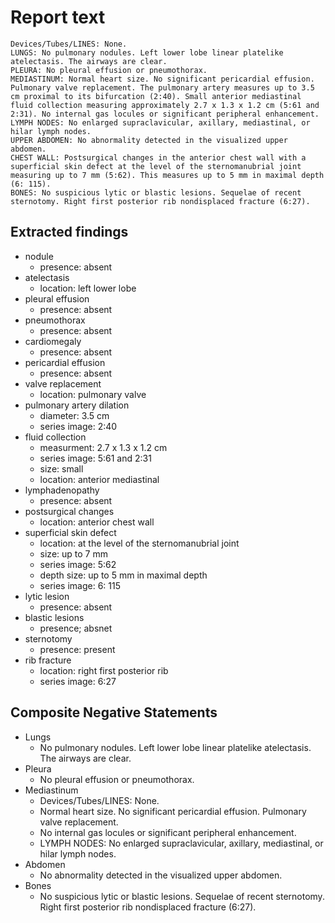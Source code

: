 # Report text

```text
Devices/Tubes/LINES: None.
LUNGS: No pulmonary nodules. Left lower lobe linear platelike atelectasis. The airways are clear.
PLEURA: No pleural effusion or pneumothorax.
MEDIASTINUM: Normal heart size. No significant pericardial effusion. Pulmonary valve replacement. The pulmonary artery measures up to 3.5 cm proximal to its bifurcation (2:40). Small anterior mediastinal fluid collection measuring approximately 2.7 x 1.3 x 1.2 cm (5:61 and 2:31). No internal gas locules or significant peripheral enhancement.
LYMPH NODES: No enlarged supraclavicular, axillary, mediastinal, or hilar lymph nodes.
UPPER ABDOMEN: No abnormality detected in the visualized upper abdomen.
CHEST WALL: Postsurgical changes in the anterior chest wall with a superficial skin defect at the level of the sternomanubrial joint measuring up to 7 mm (5:62). This measures up to 5 mm in maximal depth (6: 115).
BONES: No suspicious lytic or blastic lesions. Sequelae of recent sternotomy. Right first posterior rib nondisplaced fracture (6:27).
```

## Extracted findings

- nodule
  - presence: absent
- atelectasis
  - location: left lower lobe
- pleural effusion
  - presence: absent
- pneumothorax
  - presence: absent
- cardiomegaly
  - presence: absent
- pericardial effusion
  - presence: absent
- valve replacement
  - location: pulmonary valve
- pulmonary artery dilation
  - diameter: 3.5 cm
  - series image: 2:40
- fluid collection
  - measurment: 2.7 x 1.3 x 1.2 cm
  - series image: 5:61 and 2:31
  - size: small
  - location: anterior mediastinal
- lymphadenopathy
  - presence: absent
- postsurgical changes
  - location: anterior chest wall
- superficial skin defect
  - location: at the level of the sternomanubrial joint
  - size: up to 7 mm
  - series image: 5:62
  - depth size: up to 5 mm in maximal depth
  - series image: 6: 115
- lytic lesion
  - presence: absent
- blastic lesions
  - presence; absnet
- sternotomy
  - presence: present
- rib fracture
  - location: right first posterior rib
  - series image: 6:27

## Composite Negative Statements

- Lungs
  - No pulmonary nodules. Left lower lobe linear platelike atelectasis. The airways are clear.
- Pleura
  - No pleural effusion or pneumothorax.
- Mediastinum
  - Devices/Tubes/LINES: None.
  - Normal heart size. No significant pericardial effusion. Pulmonary valve replacement.
  - No internal gas locules or significant peripheral enhancement.
  - LYMPH NODES: No enlarged supraclavicular, axillary, mediastinal, or hilar lymph nodes.
- Abdomen
  - No abnormality detected in the visualized upper abdomen.
- Bones
  - No suspicious lytic or blastic lesions. Sequelae of recent sternotomy. Right first posterior rib nondisplaced fracture (6:27).
